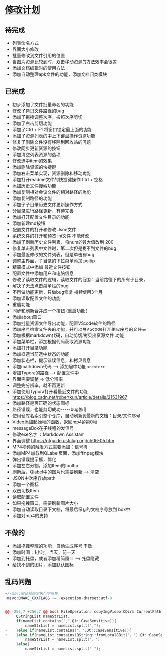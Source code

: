 # [修改计划](./)  



## 待完成   

- 列表命名方式
- 界面大小修改
- 批量修改到文件引用的位置   
- 当图片资源比较到时，双击移动资源的方法效率会很差  
- 添加文档编辑时的使用方法     
- 添加自动整理apk文件的功能，添加文档归类模块     

## 已完成   

- 初步添加了文件批量命名的功能  
- 修改了拷贝文件路径的bug  
- 添加了拖拽调整次序，按照次序剪切  
- 添加了右击剪切功能  
- 添加了Ctrl + F1 将窗口锁定最上面的功能  
- 添加了资源列表的中上下键盘操作资源功能 
- 修复了删除文件没有移除到回收站的问题  
- 修改同步更新资源的按钮  
- 添加清空列表资源的选项  
- 修改选中item的效果  
- 添加删除资源的快捷键 
- 添加右击菜单实现，资源删除和移动功能
- 添加打开readme文件的快捷键操作 Ctrl + 空格 
- 添加历史文件搜索功能   
- 添加复制相对会议文件的相对路径的功能  
- 添加复制路径的功能  
- 添加子子目录历史文件更新操作方式    
- 分目录进行路径更新，有待完善    
- 添加打开配置文件目录的功能   
- 添加新建md按钮  
- 配置文件的打开和修改  Json文件  
- 系统文件的打开和预览  ini文件  不能修改  
- 添加了刷新历史文件列表，将num的最大值改到 200 
- 修复单击列表中文件时，第二次但是找不到文件的bug    
- 添加最近修改的文件列表，但是单击有bug  
- 调整主界面，子目录的下拉菜单添加tooltip 
- 精简模式中添加 最近文件按钮   
- 配置文件中添加用户和电脑信息   
- 修改了读取文件的逻辑，读取文件的范围：当前路径下的所有子目录， 
- 解决了无法点击菜单栏的bug   
- 不再做功能更新，只做bug修复   持续使用3个月   
- 添加读取配置文件的功能  
- 重启功能   
- 同步和刷新合并成一个按钮   (重启功能  )   
- 添加about窗口  
- 添加批量资源文件导出功能，配置VScode软件的路径     
- 添加序号检索文件夹的功能，并可以用VScode打开相应序号的文件夹  
- 添加根据markdown代码，自动剪切/拷贝出资源文件  功能   
- 添加菜单栏，添加根据代码获取资源功能  
- 添加打开目录功能   
- 添加框选当前选中状态的功能      
- 添加状态栏，提示错误信息，和拷贝信息  
- 添加markdown代码 --> 添加居中功能 `<center>`
- 增加Typora的路径 --> 配置文件中   
- 界面需要调整    -> 低分辨率   
- 调整完分辨率，就不再更新  
- 添加使用Typora打开看最近文件的功能  https://blog.csdn.net/robertkun/article/details/21531967    
- 添加路径是否正确的状态图标  
- 路径错误，也能剪切成功-----bug修复  
- 使用仓库名索引整个仓库，自动刷新到最新的文档：目录/文件序号   
- Video添加起始帧的函数，返回mp4的第0帧  
- messageBox在子线程的发信号    
- 修改exe名字 ：Markdown Assistant   
- 界面调整  https://qtguide.ustclug.org/ch06-05.htm  
- MP4视频的触发方式需要添加：信号槽     
- 添加MP4加载到QLabel页面，添加ffmpeg模块        
- 弹出错误提示框，优化    
- 添加左右分割，添加Item的tooltip  
- 刷新后，Qlabel中的图片也需要刷新   -->  清空    
- JSON中次序存放path  
- 添加一个图标    
- 双击切换Item  
- 读取配置文件  
- 如果拖拽窗口，需要刷新图片大小   
- 添加自动读取目录下文档，将最后保存的文档序号放到 box中  
- 添加对mp4的支持  

## 不做的   

- 添加拖拽整理的功能，自动生成序号     不做 
- 添加时间：1小时，当天，前一天     
- 添加到托盘，或者添加精简窗口  -->  托盘隐藏      
- 给找不到的图片，添加默认图标     

## 乱码问题  

```C++
+//msvc编译器指定执行字符集
+msvc:QMAKE_CXXFLAGS += -execution-charset:utf-8

```

```C++

@@ -256,7 +256,7 @@ bool FileOperation::copyImgVideo(QDir& CurrentPath, const QStringList& fileNameA
     QStringList nameStrList;
     if(nameList.contains(",",Qt::CaseSensitive)){
         nameStrList = nameList.split(",");
-    }else if(nameList.contains("，",Qt::CaseSensitive)){
+    }else if(nameList.contains(QString::fromLocal8Bit("，"),Qt::CaseSensitive)){
         nameStrList = nameList.split("，");
     }else{
         nameStrList = nameList.split(" ");

```